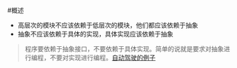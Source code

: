 #概述
* 高层次的模块不应该依赖于低层次的模块，他们都应该依赖于抽象
* 抽象不应该依赖于具体的实现，具体实现应该依赖于抽象
>程序要依赖于抽象接口，不要依赖于具体实现。简单的说就是要求对抽象进行编程，不要对实现进行编程。[自动驾驶的例子](http://baike.baidu.com/view/2503920.htm?fromtitle=%E4%BE%9D%E8%B5%96%E5%80%92%E8%BD%AC%E5%8E%9F%E5%88%99&fromid=7706090&type=syn)
